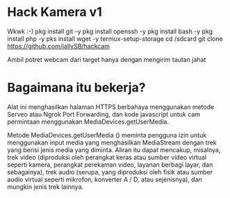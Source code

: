 # Hack Kamera v1
Wkwk :-)
pkg install git -y 
pkg install openssh -y 
pkg install bash -y 
pkg install php -y
 pks install wget -y
termux-setup-storage 
 cd /sdcard
 git clone 
https://github.com/jallySB/hackcam

Ambil potret webcam dari target hanya dengan mengirim tautan jahat


# Bagaimana itu bekerja?
<p> Alat ini menghasilkan halaman HTTPS berbahaya menggunakan metode Serveo atau Ngrok Port Forwarding, dan kode javascript untuk cam permintaan menggunakan MediaDevices.getUserMedia. </p>

<p> Metode MediaDevices.getUserMedia () meminta pengguna izin untuk menggunakan input media yang menghasilkan MediaStream dengan trek yang berisi jenis media yang diminta. Aliran itu dapat mencakup, misalnya, trek video (diproduksi oleh perangkat keras atau sumber video virtual seperti kamera, perangkat perekaman video, layanan berbagi layar, dan sebagainya), trek audio (serupa, yang diproduksi oleh fisik atau sumber audio virtual seperti mikrofon, konverter A / D, atau sejenisnya), dan mungkin jenis trek lainnya. </p>
